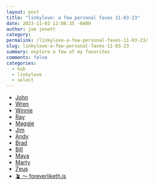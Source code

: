 ```yaml
---
layout: post
title: "linkylove: a few personal faves 11-03-23"
date: 2023-11-03 12:08:35 -0400
author: joe jenett
category: 
permalink: /linkylove-a-few-personal-faves-11-03-23/
slug: linkylove-a-few-personal-faves-11-03-23
summary: explore a few of my favorites
comments: false
categories:
  - hub
  - linkylove
  - select
---
```

<ul class="linkylove">
	<li><a title="John’s World Wide Wall Display" href="https://johnjohnston.info/blog/">John</a></li>
	<li><a title="Aywren's Nook | Gaming &amp; Geek Blog" href="https://aywren.com/">Wren</a></li>
	<li><a title="Winnie Lim" href="https://winnielim.org/">Winnie</a></li>
	<li><a title="Along the Ray" href="https://alongtheray.com/">Ray</a></li>
	<li><a title="The Garden of Maggie Appleton" href="https://maggieappleton.com/garden">Maggie</a></li>
	<li><a title="Noded – Where Your Concerns are Duly Noded" href="https://noded.us/noded/">Jim</a></li>
	<li><a title="Waxy.org" href="https://waxy.org/">Andy</a></li>
	<li><a title="Indieseek.xyz Directory" href="https://indieseek.xyz/links/">Brad</a></li>
	<li><a title="A Year On Market | A photograph every day for a year on Market Street." href="https://badkins55.wordpress.com/">Bill</a></li>
	<li><a title="maya.land" href="https://maya.land/">Maya</a></li>
	<li><a title="Marty McGuire" href="https://martymcgui.re/">Marty</a></li>
	<li><a title="Ɀeus’ Stadt" href="https://zeusofthecrows.github.io/stadt/">Ɀeus</a></li>
	<li><a title="Garden" href="https://foreverliketh.is/">🪴 ～ foreverliketh.is</a></li>
</ul>
<a style="display:none;" href="https://brid.gy/publish/mastodon"><small>(cross-posted to mastodon)</small></a>